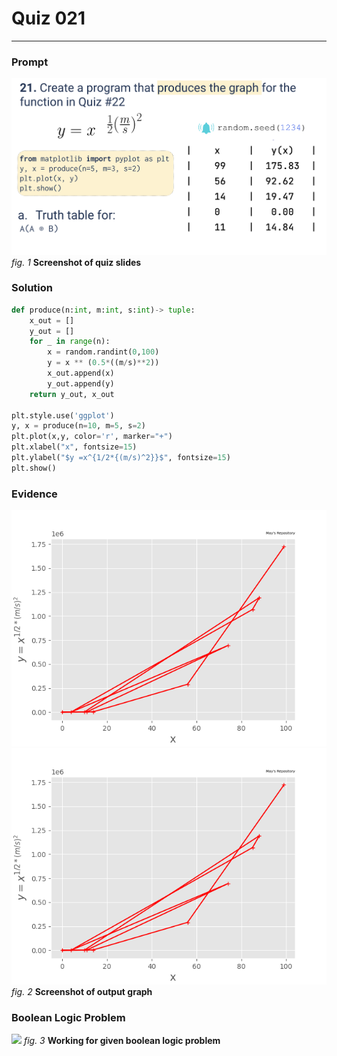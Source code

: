 # Quiz 021
<hr>

### Prompt
![](images/quiz_021_slide.png)
*fig. 1* **Screenshot of quiz slides**

### Solution
```.py
def produce(n:int, m:int, s:int)-> tuple:
    x_out = []
    y_out = []
    for _ in range(n):
        x = random.randint(0,100)
        y = x ** (0.5*((m/s)**2))
        x_out.append(x)
        y_out.append(y)
    return y_out, x_out

plt.style.use('ggplot')
y, x = produce(n=10, m=5, s=2)
plt.plot(x,y, color='r', marker="+")
plt.xlabel("x", fontsize=15)
plt.ylabel("$y =x^{1/2*{(m/s)^2}}$", fontsize=15)
plt.show()
```

### Evidence
![](images/quiz_021_evidence.png)
![img_1.png](img_1.png)
*fig. 2* **Screenshot of output graph**

### Boolean Logic Problem
![](images/quiz_021_bool.png)
*fig. 3* **Working for given boolean logic problem**
